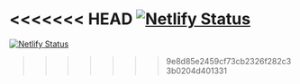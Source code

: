 <<<<<<< HEAD
[![Netlify Status](https://api.netlify.com/api/v1/badges/37ad8571-1470-4e38-9dc5-d9079d984040/deploy-status)](https://app.netlify.com/sites/versedmc/deploys)
=======
[![Netlify Status](https://api.netlify.com/api/v1/badges/37ad8571-1470-4e38-9dc5-d9079d984040/deploy-status)](https://app.netlify.com/sites/versedmc/deploys)
>>>>>>> 9e8d85e2459cf73cb2326f282c33b0204d401331
